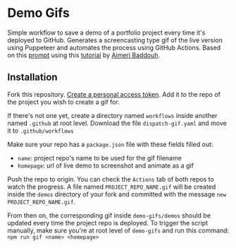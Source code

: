 # Demo Gifs

Simple workflow to save a demo of a portfolio project every time it's deployed to GitHub. Generates a screencasting type gif of the live version using Puppeteer and automates the process using GitHub Actions. Based on this [prompt](https://www.codementor.io/projects/web/build-a-screenshot-pipeline-c22ccscro8) using this [tutorial](https://dev.to/aimerib/using-puppeteer-to-make-animated-gifs-of-page-scrolls-1lko) by [Aimeri Baddouh](https://www.slothcrew.com/).


## Installation

Fork this repository. [Create a personal access token](https://docs.github.com/en/github/authenticating-to-github/keeping-your-account-and-data-secure/creating-a-personal-access-token). Add it to the repo of the project you wish to create a gif for.

If there's not one yet, create a directory named `workflows` inside another named `.github` at root level. Download the file `dispatch-gif.yaml` and move it to `.github/workflows`

Make sure your repo has a `package.json` file with these fields filled out:
* `name`: project repo's name to be used for the gif filename
* `homepage`: url of live demo to screenshot and animate as a gif

Push the repo to origin. You can check the `Actions` tab of both repos to watch the progress. A file named `PROJECT_REPO_NAME.gif` will be created inside the `demos` directory of your fork and committed with the message `new PROJECT_REPO_NAME.gif`.

From then on, the corresponding gif inside `demo-gifs/demos` should be updated every time the project repo is deployed. To trigger the script manually, make sure you're at root level of `demo-gifs` and run this command:
````npm run gif <name> <homepage>````
